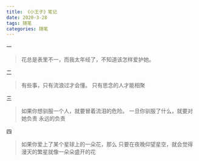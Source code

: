 ```yaml
---
title: 《小王子》笔记
date: 2020-3-28
tags: 随笔
categories: 随笔
---
```


一
>花总是表里不一，而我太年经了，不知道该怎样爱护她。

二
>有些事，只有流浪过才会懂。
>只有思念的人才能相聚

三
>如果你想驯服一个人，就要冒着流泪的危险。
>一旦你驯服了什么，就要对她负责
>永远的负责

四
>如果你爱上了某个星球上的一朵花，那么
>只要在夜晚仰望星空，就会觉得
>漫天的繁星就像一朵朵盛开的花